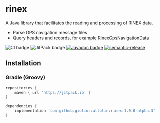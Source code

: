 # rinex
A Java library that facilitates the reading and processing of RINEX data.
* Parse GPS navigation message files
* Query headers and records, for example [RinexGpsNavigationData](src/main/java/com/github/giulioscattolin/rinex/RinexGpsNavigationData.java)

![CI badge](https://github.com/giulioscattolin/rinex/actions/workflows/gradle.yml/badge.svg)
![JitPack badge](https://jitpack.io/v/giulioscattolin/rinex.svg)
[![Javadoc badge](https://img.shields.io/badge/Javadoc-1.0.0--alpha.3-brightgreen)](https://javadoc.jitpack.io/com/github/giulioscattolin/rinex/1.0.0-alpha.3/javadoc/)
[![semantic-release](https://img.shields.io/badge/%20%20%F0%9F%93%A6%F0%9F%9A%80-semantic--release-e10079.svg)](https://github.com/semantic-release/semantic-release)

## Installation

### Gradle (Groovy)
```groovy
repositories {
    maven { url 'https://jitpack.io' }
}

dependencies {
    implementation 'com.github.giulioscattolin:rinex:1.0.0-alpha.3'
}
```